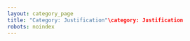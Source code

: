 ```yaml
---
layout: category_page
title: "Category: Justification"\category: Justification
robots: noindex
---
```

